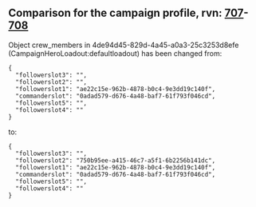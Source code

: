 ## Comparison for the campaign profile, rvn: [707](https://github.com/PRO100KatYT/FortniteProfileRevisions/tree/main/profiles/campaign/707%20campaign.json)-[708](https://github.com/PRO100KatYT/FortniteProfileRevisions/tree/main/profiles/campaign/708%20campaign.json)

Object crew_members in 4de94d45-829d-4a45-a0a3-25c3253d8efe (CampaignHeroLoadout:defaultloadout) has been changed from:

```
{
  "followerslot3": "",
  "followerslot2": "",
  "followerslot1": "ae22c15e-962b-4878-b0c4-9e3dd19c140f",
  "commanderslot": "0adad579-d676-4a48-baf7-61f793f046cd",
  "followerslot5": "",
  "followerslot4": ""
}
```

to:

```
{
  "followerslot3": "",
  "followerslot2": "750b95ee-a415-46c7-a5f1-6b2256b141dc",
  "followerslot1": "ae22c15e-962b-4878-b0c4-9e3dd19c140f",
  "commanderslot": "0adad579-d676-4a48-baf7-61f793f046cd",
  "followerslot5": "",
  "followerslot4": ""
}
```

<br><br>
